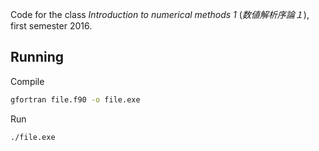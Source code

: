 Code for the class _Introduction to numerical methods 1_
(_数値解析序論１_), first semester 2016.

## Running

Compile

```bash
gfortran file.f90 -o file.exe
```

Run

```bash
./file.exe
```
